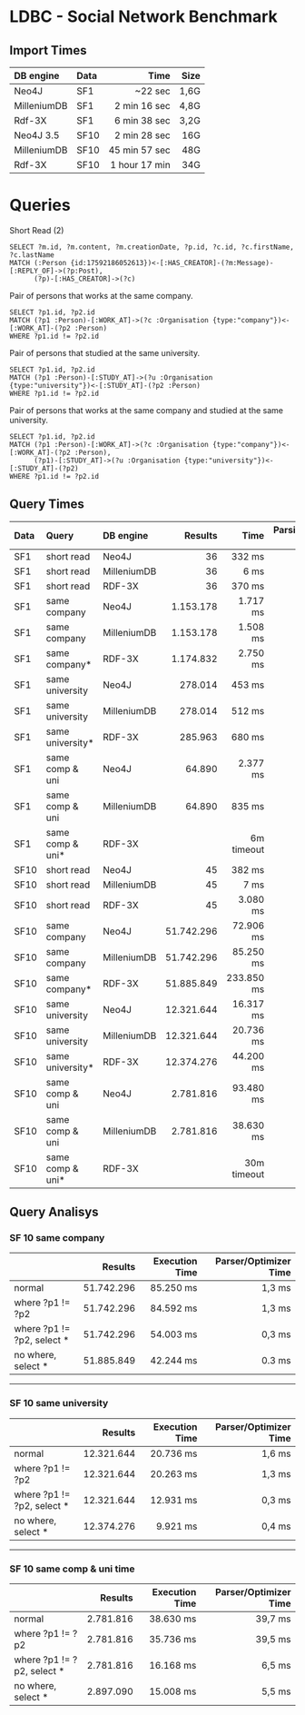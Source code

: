 # LDBC - Social Network Benchmark

## Import Times
| DB engine   | Data | Time          | Size |
|:------------|:-----|--------------:|-----:|
| Neo4J       | SF1  |       ~22 sec | 1,6G |
| MilleniumDB | SF1  |  2 min 16 sec | 4,8G |
| Rdf-3X      | SF1  |  6 min 38 sec | 3,2G |
| Neo4J 3.5   | SF10 |  2 min 28 sec | 16G  |
| MilleniumDB | SF10 | 45 min 57 sec | 48G  |
| Rdf-3X      | SF10 | 1 hour 17 min | 34G  |


# Queries
Short Read (2)
```
SELECT ?m.id, ?m.content, ?m.creationDate, ?p.id, ?c.id, ?c.firstName, ?c.lastName
MATCH (:Person {id:17592186052613})<-[:HAS_CREATOR]-(?m:Message)-[:REPLY_OF]->(?p:Post),
      (?p)-[:HAS_CREATOR]->(?c)
```

Pair of persons that works at the same company.
```
SELECT ?p1.id, ?p2.id
MATCH (?p1 :Person)-[:WORK_AT]->(?c :Organisation {type:"company"})<-[:WORK_AT]-(?p2 :Person)
WHERE ?p1.id != ?p2.id
```

Pair of persons that studied at the same university.
```
SELECT ?p1.id, ?p2.id
MATCH (?p1 :Person)-[:STUDY_AT]->(?u :Organisation {type:"university"})<-[:STUDY_AT]-(?p2 :Person)
WHERE ?p1.id != ?p2.id
```

Pair of persons that works at the same company and studied at the same university.
```
SELECT ?p1.id, ?p2.id
MATCH (?p1 :Person)-[:WORK_AT]->(?c :Organisation {type:"company"})<-[:WORK_AT]-(?p2 :Person),
      (?p1)-[:STUDY_AT]->(?u :Organisation {type:"university"})<-[:STUDY_AT]-(?p2)
WHERE ?p1.id != ?p2.id
```

## Query Times

| Data | Query            | DB engine   | Results    | Time        | Parsing+Optimizer Time |
|:-----|:-----------------|:------------|-----------:|------------:|-----------------------:|
| SF1  | short read       | Neo4J       |         36 |      332 ms |
| SF1  | short read       | MilleniumDB |         36 |        6 ms | 117 ms
| SF1  | short read       | RDF-3X      |         36 |      370 ms |
| SF1  | same company     | Neo4J       |  1.153.178 |    1.717 ms |
| SF1  | same company     | MilleniumDB |  1.153.178 |    1.508 ms |  1,3 ms
| SF1  | same company*    | RDF-3X      |  1.174.832 |    2.750 ms |
| SF1  | same university  | Neo4J       |    278.014 |      453 ms |
| SF1  | same university  | MilleniumDB |    278.014 |      512 ms |  1,3 ms
| SF1  | same university* | RDF-3X      |    285.963 |      680 ms |
| SF1  | same comp & uni  | Neo4J       |     64.890 |    2.377 ms |
| SF1  | same comp & uni  | MilleniumDB |     64.890 |      835 ms | 20,7 ms
| SF1  | same comp & uni* | RDF-3X      |            |  6m timeout |
| SF10 | short read       | Neo4J       |         45 |      382 ms |
| SF10 | short read       | MilleniumDB |         45 |        7 ms | 119 ms
| SF10 | short read       | RDF-3X      |         45 |    3.080 ms |
| SF10 | same company     | Neo4J       | 51.742.296 |   72.906 ms |
| SF10 | same company     | MilleniumDB | 51.742.296 |   85.250 ms | 1,3 ms
| SF10 | same company*    | RDF-3X      | 51.885.849 |  233.850 ms |
| SF10 | same university  | Neo4J       | 12.321.644 |   16.317 ms |
| SF10 | same university  | MilleniumDB | 12.321.644 |   20.736 ms | 1,6 ms
| SF10 | same university* | RDF-3X      | 12.374.276 |   44.200 ms |
| SF10 | same comp & uni  | Neo4J       |  2.781.816 |   93.480 ms |
| SF10 | same comp & uni  | MilleniumDB |  2.781.816 |   38.630 ms | 39,7 ms
| SF10 | same comp & uni* | RDF-3X      |            | 30m timeout |

## Query Analisys
### SF 10 same company
|                            | Results    | Execution Time | Parser/Optimizer Time |
|:---------------------------|-----------:|---------------:|----------------------:|
| normal                     | 51.742.296 |   85.250 ms    |   1,3 ms              |
| where ?p1 != ?p2           | 51.742.296 |   84.592 ms    |   1,3 ms              |
| where ?p1 != ?p2, select * | 51.742.296 |   54.003 ms    |   0,3 ms              |
| no where, select *         | 51.885.849 |   42.244 ms    |   0.3 ms              |
___

### SF 10 same university
|                            | Results    | Execution Time | Parser/Optimizer Time |
|:---------------------------|-----------:|---------------:|----------------------:|
| normal                     | 12.321.644 |      20.736 ms |   1,6 ms              |
| where ?p1 != ?p2           | 12.321.644 |      20.263 ms |   1,3 ms              |
| where ?p1 != ?p2, select * | 12.321.644 |      12.931 ms |   0,3 ms              |
| no where, select *         | 12.374.276 |       9.921 ms |   0,4 ms              |
___

### SF 10 same comp & uni time
|                            | Results    | Execution Time | Parser/Optimizer Time |
|:---------------------------|-----------:|---------------:|----------------------:|
| normal                     |  2.781.816 |   38.630 ms    |  39,7 ms              |
| where ?p1 != ?p2           |  2.781.816 |   35.736 ms    |  39,5 ms              |
| where ?p1 != ?p2, select * |  2.781.816 |   16.168 ms    |   6,5 ms              |
| no where, select *         |  2.897.090 |   15.008 ms    |   5,5 ms              |